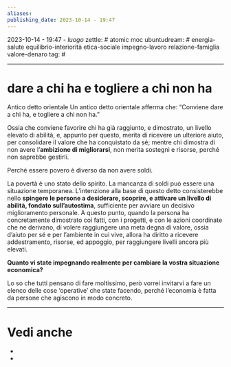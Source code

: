 ```yaml
---
aliases: 
publishing_date: 2023-10-14 - 19:47
---
```

2023-10-14 - 19:47 - *luogo*
zettle: # atomic moc
ubuntudream: # energia-salute equilibrio-interiorità etica-sociale impegno-lavoro relazione-famiglia valore-denaro 
tag: #

---
# dare a chi ha e togliere a chi non ha

Antico detto orientale
Un antico detto orientale afferma che: “Conviene dare a chi ha, e togliere a chi non ha.” 

Ossia che conviene favorire chi ha già raggiunto, e dimostrato, un livello elevato di abilità, e, appunto per questo, merita di ricevere un ulteriore aiuto, per consolidare il valore che ha conquistato da sé; mentre chi dimostra di non avere l’**ambizione di migliorarsi**, non merita sostegni e risorse, perché non saprebbe gestirli. 

Perché essere povero è diverso da non avere soldi. 

La povertà è uno stato dello spirito. La mancanza di soldi può essere una situazione temporanea. L’intenzione alla base di questo detto consisterebbe nello **spingere le persone a desiderare, scoprire, e attivare un livello di abilità, fondato sull’autostima**, sufficiente per avviare un decisivo miglioramento personale. A questo punto, quando la persona ha concretamente dimostrato coi fatti, con i progetti, e con le azioni coordinate che ne derivano, di volere raggiungere una meta degna di valore, ossia d’aiuto per sé e per l’ambiente in cui vive, allora ha diritto a ricevere addestramento, risorse, ed appoggio, per raggiungere livelli ancora più elevati.

**Quanto vi state impegnando realmente per cambiare la vostra situazione economica?** 

Lo so che tutti pensano di fare moltissimo, però vorrei invitarvi a fare un elenco delle cose ‘operative’ che state facendo, perché l’economia è fatta da persone che agiscono in modo concreto.



---
# Vedi anche
- 
- 